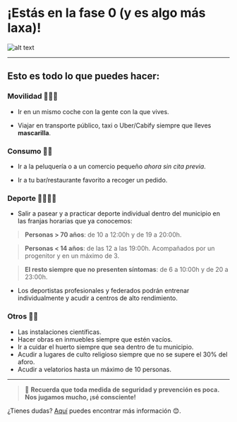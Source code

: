 # ¡Estás en la fase 0 (y es algo más laxa)!

![alt text](https://media.giphy.com/media/DTAHkWd44hiKs/giphy.gif "Casi!")

---


## Esto es todo lo que puedes hacer:


### Movilidad 🚗🚶‍♀️

- Ir en un mismo coche con la gente con la que vives.

- Viajar en transporte público, taxi o Uber/Cabify siempre que lleves __mascarilla__. 

### Consumo 🛒🍒

- Ir a la peluquería o a un comercio pequeño _ahora sin cita previa_.

- Ir a tu bar/restaurante favorito a recoger un pedido.


### Deporte 🚴‍♀️🏃‍♀️

- Salir a pasear y a practicar deporte individual dentro del municipio en las franjas horarias que ya conocemos:

> __Personas > 70 años__: de 10 a 12:00h y de 19 a 20:00h.

> __Personas < 14 años__: de las 12 a las 19:00h. Acompañados por un progenitor y en un máximo de 3.

> __El resto siempre que no presenten síntomas__: de 6 a 10:00h y de 20 a 23:00h.

- Los deportistas profesionales y federados podrán entrenar individualmente y acudir a centros de alto rendimiento.

### Otros 🤖🚀

- Las instalaciones científicas.
- Hacer obras en inmuebles siempre que estén vacíos.
- Ir a cuidar el huerto siempre que sea dentro de tu municipio.
- Acudir a lugares de culto religioso siempre que no se supere el 30% del aforo.
- Acudir a velatorios hasta un máximo de 10 personas.

---


> 🚧 **Recuerda que toda medida de seguridad y prevención es poca. Nos jugamos mucho, ¡sé consciente!**


¿Tienes dudas? [Aquí](https://elpais.com/sociedad/2020/05/07/actualidad/1588852756_386639.html) puedes encontrar más información 😊.